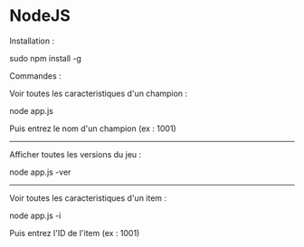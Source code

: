 # NodeJS

Installation :

sudo npm install -g


Commandes :


Voir toutes les caracteristiques d'un champion :

node app.js

Puis entrez le nom d'un champion (ex : 1001)

****************************************************

Afficher toutes les versions du jeu :

node app.js -ver 

****************************************************

Voir toutes les caracteristiques d'un item :

node app.js -i

Puis entrez l'ID de l'item (ex : 1001)
